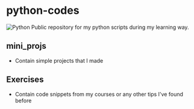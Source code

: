 # python-codes
![Python](https://img.shields.io/badge/python-3670A0?style=for-the-badge&logo=python&logoColor=ffdd54)
Public repository for my python scripts during my learning way.

## mini_projs
  * Contain simple projects that I made

## Exercises
  * Contain code snippets from my courses or any other tips I've found before
